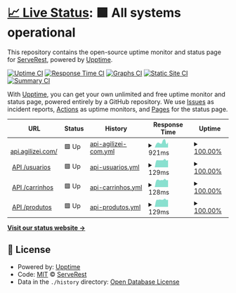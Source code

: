 # [📈 Live Status](https://ServeRest.github.io/status-agilizei): <!--live status--> **🟩 All systems operational**

This repository contains the open-source uptime monitor and status page for [ServeRest](http://serverest.dev/), powered by [Upptime](https://github.com/upptime/upptime).

[![Uptime CI](https://github.com/ServeRest/status-agilizei/workflows/Uptime%20CI/badge.svg)](https://github.com/upptime/upptime/actions?query=workflow%3A%22Uptime+CI%22)
[![Response Time CI](https://github.com/ServeRest/status-agilizei/workflows/Response%20Time%20CI/badge.svg)](https://github.com/upptime/upptime/actions?query=workflow%3A%22Response+Time+CI%22)
[![Graphs CI](https://github.com/ServeRest/status-agilizei/workflows/Graphs%20CI/badge.svg)](https://github.com/upptime/upptime/actions?query=workflow%3A%22Graphs+CI%22)
[![Static Site CI](https://github.com/ServeRest/status-agilizei/workflows/Static%20Site%20CI/badge.svg)](https://github.com/upptime/upptime/actions?query=workflow%3A%22Static+Site+CI%22)
[![Summary CI](https://github.com/ServeRest/status-agilizei/workflows/Summary%20CI/badge.svg)](https://github.com/upptime/upptime/actions?query=workflow%3A%22Summary+CI%22)

With [Upptime](https://upptime.js.org), you can get your own unlimited and free uptime monitor and status page, powered entirely by a GitHub repository. We use [Issues](https://github.com/ServeRest/status-agilizei/issues) as incident reports, [Actions](https://github.com/ServeRest/status-agilizei/actions) as uptime monitors, and [Pages](https://ServeRest.github.io/status-agilizei) for the status page.

<!--start: status pages-->
<!-- This summary is generated by Upptime (https://github.com/upptime/upptime) -->
<!-- Do not edit this manually, your changes will be overwritten -->
<!-- prettier-ignore -->
| URL | Status | History | Response Time | Uptime |
| --- | ------ | ------- | ------------- | ------ |
| <img alt="" src="https://favicons.githubusercontent.com/serverest-api-agilizei-com.umbler.net" height="13"> [api.agilizei.com/](http://serverest-api-agilizei-com.umbler.net/) | 🟩 Up | [api-agilizei-com.yml](https://github.com/ServeRest/status-agilizei/commits/HEAD/history/api-agilizei-com.yml) | <details><summary><img alt="Response time graph" src="./graphs/api-agilizei-com/response-time-week.png" height="20"> 921ms</summary><br><a href="https://serverest-status.agilizei.com/history/api-agilizei-com"><img alt="Response time 1339" src="https://img.shields.io/endpoint?url=https%3A%2F%2Fraw.githubusercontent.com%2FServeRest%2Fstatus-agilizei%2FHEAD%2Fapi%2Fapi-agilizei-com%2Fresponse-time.json"></a><br><a href="https://serverest-status.agilizei.com/history/api-agilizei-com"><img alt="24-hour response time 904" src="https://img.shields.io/endpoint?url=https%3A%2F%2Fraw.githubusercontent.com%2FServeRest%2Fstatus-agilizei%2FHEAD%2Fapi%2Fapi-agilizei-com%2Fresponse-time-day.json"></a><br><a href="https://serverest-status.agilizei.com/history/api-agilizei-com"><img alt="7-day response time 921" src="https://img.shields.io/endpoint?url=https%3A%2F%2Fraw.githubusercontent.com%2FServeRest%2Fstatus-agilizei%2FHEAD%2Fapi%2Fapi-agilizei-com%2Fresponse-time-week.json"></a><br><a href="https://serverest-status.agilizei.com/history/api-agilizei-com"><img alt="30-day response time 1603" src="https://img.shields.io/endpoint?url=https%3A%2F%2Fraw.githubusercontent.com%2FServeRest%2Fstatus-agilizei%2FHEAD%2Fapi%2Fapi-agilizei-com%2Fresponse-time-month.json"></a><br><a href="https://serverest-status.agilizei.com/history/api-agilizei-com"><img alt="1-year response time 1339" src="https://img.shields.io/endpoint?url=https%3A%2F%2Fraw.githubusercontent.com%2FServeRest%2Fstatus-agilizei%2FHEAD%2Fapi%2Fapi-agilizei-com%2Fresponse-time-year.json"></a></details> | <details><summary><a href="https://serverest-status.agilizei.com/history/api-agilizei-com">100.00%</a></summary><a href="https://serverest-status.agilizei.com/history/api-agilizei-com"><img alt="All-time uptime 100.00%" src="https://img.shields.io/endpoint?url=https%3A%2F%2Fraw.githubusercontent.com%2FServeRest%2Fstatus-agilizei%2FHEAD%2Fapi%2Fapi-agilizei-com%2Fuptime.json"></a><br><a href="https://serverest-status.agilizei.com/history/api-agilizei-com"><img alt="24-hour uptime 100.00%" src="https://img.shields.io/endpoint?url=https%3A%2F%2Fraw.githubusercontent.com%2FServeRest%2Fstatus-agilizei%2FHEAD%2Fapi%2Fapi-agilizei-com%2Fuptime-day.json"></a><br><a href="https://serverest-status.agilizei.com/history/api-agilizei-com"><img alt="7-day uptime 100.00%" src="https://img.shields.io/endpoint?url=https%3A%2F%2Fraw.githubusercontent.com%2FServeRest%2Fstatus-agilizei%2FHEAD%2Fapi%2Fapi-agilizei-com%2Fuptime-week.json"></a><br><a href="https://serverest-status.agilizei.com/history/api-agilizei-com"><img alt="30-day uptime 100.00%" src="https://img.shields.io/endpoint?url=https%3A%2F%2Fraw.githubusercontent.com%2FServeRest%2Fstatus-agilizei%2FHEAD%2Fapi%2Fapi-agilizei-com%2Fuptime-month.json"></a><br><a href="https://serverest-status.agilizei.com/history/api-agilizei-com"><img alt="1-year uptime 100.00%" src="https://img.shields.io/endpoint?url=https%3A%2F%2Fraw.githubusercontent.com%2FServeRest%2Fstatus-agilizei%2FHEAD%2Fapi%2Fapi-agilizei-com%2Fuptime-year.json"></a></details>
| <img alt="" src="https://favicons.githubusercontent.com/serverest-api-agilizei-com.umbler.net" height="13"> [API /usuarios](http://serverest-api-agilizei-com.umbler.net/usuarios) | 🟩 Up | [api-usuarios.yml](https://github.com/ServeRest/status-agilizei/commits/HEAD/history/api-usuarios.yml) | <details><summary><img alt="Response time graph" src="./graphs/api-usuarios/response-time-week.png" height="20"> 129ms</summary><br><a href="https://serverest-status.agilizei.com/history/api-usuarios"><img alt="Response time 351" src="https://img.shields.io/endpoint?url=https%3A%2F%2Fraw.githubusercontent.com%2FServeRest%2Fstatus-agilizei%2FHEAD%2Fapi%2Fapi-usuarios%2Fresponse-time.json"></a><br><a href="https://serverest-status.agilizei.com/history/api-usuarios"><img alt="24-hour response time 130" src="https://img.shields.io/endpoint?url=https%3A%2F%2Fraw.githubusercontent.com%2FServeRest%2Fstatus-agilizei%2FHEAD%2Fapi%2Fapi-usuarios%2Fresponse-time-day.json"></a><br><a href="https://serverest-status.agilizei.com/history/api-usuarios"><img alt="7-day response time 129" src="https://img.shields.io/endpoint?url=https%3A%2F%2Fraw.githubusercontent.com%2FServeRest%2Fstatus-agilizei%2FHEAD%2Fapi%2Fapi-usuarios%2Fresponse-time-week.json"></a><br><a href="https://serverest-status.agilizei.com/history/api-usuarios"><img alt="30-day response time 471" src="https://img.shields.io/endpoint?url=https%3A%2F%2Fraw.githubusercontent.com%2FServeRest%2Fstatus-agilizei%2FHEAD%2Fapi%2Fapi-usuarios%2Fresponse-time-month.json"></a><br><a href="https://serverest-status.agilizei.com/history/api-usuarios"><img alt="1-year response time 351" src="https://img.shields.io/endpoint?url=https%3A%2F%2Fraw.githubusercontent.com%2FServeRest%2Fstatus-agilizei%2FHEAD%2Fapi%2Fapi-usuarios%2Fresponse-time-year.json"></a></details> | <details><summary><a href="https://serverest-status.agilizei.com/history/api-usuarios">100.00%</a></summary><a href="https://serverest-status.agilizei.com/history/api-usuarios"><img alt="All-time uptime 100.00%" src="https://img.shields.io/endpoint?url=https%3A%2F%2Fraw.githubusercontent.com%2FServeRest%2Fstatus-agilizei%2FHEAD%2Fapi%2Fapi-usuarios%2Fuptime.json"></a><br><a href="https://serverest-status.agilizei.com/history/api-usuarios"><img alt="24-hour uptime 100.00%" src="https://img.shields.io/endpoint?url=https%3A%2F%2Fraw.githubusercontent.com%2FServeRest%2Fstatus-agilizei%2FHEAD%2Fapi%2Fapi-usuarios%2Fuptime-day.json"></a><br><a href="https://serverest-status.agilizei.com/history/api-usuarios"><img alt="7-day uptime 100.00%" src="https://img.shields.io/endpoint?url=https%3A%2F%2Fraw.githubusercontent.com%2FServeRest%2Fstatus-agilizei%2FHEAD%2Fapi%2Fapi-usuarios%2Fuptime-week.json"></a><br><a href="https://serverest-status.agilizei.com/history/api-usuarios"><img alt="30-day uptime 100.00%" src="https://img.shields.io/endpoint?url=https%3A%2F%2Fraw.githubusercontent.com%2FServeRest%2Fstatus-agilizei%2FHEAD%2Fapi%2Fapi-usuarios%2Fuptime-month.json"></a><br><a href="https://serverest-status.agilizei.com/history/api-usuarios"><img alt="1-year uptime 100.00%" src="https://img.shields.io/endpoint?url=https%3A%2F%2Fraw.githubusercontent.com%2FServeRest%2Fstatus-agilizei%2FHEAD%2Fapi%2Fapi-usuarios%2Fuptime-year.json"></a></details>
| <img alt="" src="https://favicons.githubusercontent.com/serverest-api-agilizei-com.umbler.net" height="13"> [API /carrinhos](http://serverest-api-agilizei-com.umbler.net/carrinhos) | 🟩 Up | [api-carrinhos.yml](https://github.com/ServeRest/status-agilizei/commits/HEAD/history/api-carrinhos.yml) | <details><summary><img alt="Response time graph" src="./graphs/api-carrinhos/response-time-week.png" height="20"> 128ms</summary><br><a href="https://serverest-status.agilizei.com/history/api-carrinhos"><img alt="Response time 197" src="https://img.shields.io/endpoint?url=https%3A%2F%2Fraw.githubusercontent.com%2FServeRest%2Fstatus-agilizei%2FHEAD%2Fapi%2Fapi-carrinhos%2Fresponse-time.json"></a><br><a href="https://serverest-status.agilizei.com/history/api-carrinhos"><img alt="24-hour response time 126" src="https://img.shields.io/endpoint?url=https%3A%2F%2Fraw.githubusercontent.com%2FServeRest%2Fstatus-agilizei%2FHEAD%2Fapi%2Fapi-carrinhos%2Fresponse-time-day.json"></a><br><a href="https://serverest-status.agilizei.com/history/api-carrinhos"><img alt="7-day response time 128" src="https://img.shields.io/endpoint?url=https%3A%2F%2Fraw.githubusercontent.com%2FServeRest%2Fstatus-agilizei%2FHEAD%2Fapi%2Fapi-carrinhos%2Fresponse-time-week.json"></a><br><a href="https://serverest-status.agilizei.com/history/api-carrinhos"><img alt="30-day response time 224" src="https://img.shields.io/endpoint?url=https%3A%2F%2Fraw.githubusercontent.com%2FServeRest%2Fstatus-agilizei%2FHEAD%2Fapi%2Fapi-carrinhos%2Fresponse-time-month.json"></a><br><a href="https://serverest-status.agilizei.com/history/api-carrinhos"><img alt="1-year response time 197" src="https://img.shields.io/endpoint?url=https%3A%2F%2Fraw.githubusercontent.com%2FServeRest%2Fstatus-agilizei%2FHEAD%2Fapi%2Fapi-carrinhos%2Fresponse-time-year.json"></a></details> | <details><summary><a href="https://serverest-status.agilizei.com/history/api-carrinhos">100.00%</a></summary><a href="https://serverest-status.agilizei.com/history/api-carrinhos"><img alt="All-time uptime 100.00%" src="https://img.shields.io/endpoint?url=https%3A%2F%2Fraw.githubusercontent.com%2FServeRest%2Fstatus-agilizei%2FHEAD%2Fapi%2Fapi-carrinhos%2Fuptime.json"></a><br><a href="https://serverest-status.agilizei.com/history/api-carrinhos"><img alt="24-hour uptime 100.00%" src="https://img.shields.io/endpoint?url=https%3A%2F%2Fraw.githubusercontent.com%2FServeRest%2Fstatus-agilizei%2FHEAD%2Fapi%2Fapi-carrinhos%2Fuptime-day.json"></a><br><a href="https://serverest-status.agilizei.com/history/api-carrinhos"><img alt="7-day uptime 100.00%" src="https://img.shields.io/endpoint?url=https%3A%2F%2Fraw.githubusercontent.com%2FServeRest%2Fstatus-agilizei%2FHEAD%2Fapi%2Fapi-carrinhos%2Fuptime-week.json"></a><br><a href="https://serverest-status.agilizei.com/history/api-carrinhos"><img alt="30-day uptime 100.00%" src="https://img.shields.io/endpoint?url=https%3A%2F%2Fraw.githubusercontent.com%2FServeRest%2Fstatus-agilizei%2FHEAD%2Fapi%2Fapi-carrinhos%2Fuptime-month.json"></a><br><a href="https://serverest-status.agilizei.com/history/api-carrinhos"><img alt="1-year uptime 100.00%" src="https://img.shields.io/endpoint?url=https%3A%2F%2Fraw.githubusercontent.com%2FServeRest%2Fstatus-agilizei%2FHEAD%2Fapi%2Fapi-carrinhos%2Fuptime-year.json"></a></details>
| <img alt="" src="https://favicons.githubusercontent.com/serverest-api-agilizei-com.umbler.net" height="13"> [API /produtos](http://serverest-api-agilizei-com.umbler.net/produtos) | 🟩 Up | [api-produtos.yml](https://github.com/ServeRest/status-agilizei/commits/HEAD/history/api-produtos.yml) | <details><summary><img alt="Response time graph" src="./graphs/api-produtos/response-time-week.png" height="20"> 129ms</summary><br><a href="https://serverest-status.agilizei.com/history/api-produtos"><img alt="Response time 276" src="https://img.shields.io/endpoint?url=https%3A%2F%2Fraw.githubusercontent.com%2FServeRest%2Fstatus-agilizei%2FHEAD%2Fapi%2Fapi-produtos%2Fresponse-time.json"></a><br><a href="https://serverest-status.agilizei.com/history/api-produtos"><img alt="24-hour response time 127" src="https://img.shields.io/endpoint?url=https%3A%2F%2Fraw.githubusercontent.com%2FServeRest%2Fstatus-agilizei%2FHEAD%2Fapi%2Fapi-produtos%2Fresponse-time-day.json"></a><br><a href="https://serverest-status.agilizei.com/history/api-produtos"><img alt="7-day response time 129" src="https://img.shields.io/endpoint?url=https%3A%2F%2Fraw.githubusercontent.com%2FServeRest%2Fstatus-agilizei%2FHEAD%2Fapi%2Fapi-produtos%2Fresponse-time-week.json"></a><br><a href="https://serverest-status.agilizei.com/history/api-produtos"><img alt="30-day response time 346" src="https://img.shields.io/endpoint?url=https%3A%2F%2Fraw.githubusercontent.com%2FServeRest%2Fstatus-agilizei%2FHEAD%2Fapi%2Fapi-produtos%2Fresponse-time-month.json"></a><br><a href="https://serverest-status.agilizei.com/history/api-produtos"><img alt="1-year response time 276" src="https://img.shields.io/endpoint?url=https%3A%2F%2Fraw.githubusercontent.com%2FServeRest%2Fstatus-agilizei%2FHEAD%2Fapi%2Fapi-produtos%2Fresponse-time-year.json"></a></details> | <details><summary><a href="https://serverest-status.agilizei.com/history/api-produtos">100.00%</a></summary><a href="https://serverest-status.agilizei.com/history/api-produtos"><img alt="All-time uptime 100.00%" src="https://img.shields.io/endpoint?url=https%3A%2F%2Fraw.githubusercontent.com%2FServeRest%2Fstatus-agilizei%2FHEAD%2Fapi%2Fapi-produtos%2Fuptime.json"></a><br><a href="https://serverest-status.agilizei.com/history/api-produtos"><img alt="24-hour uptime 100.00%" src="https://img.shields.io/endpoint?url=https%3A%2F%2Fraw.githubusercontent.com%2FServeRest%2Fstatus-agilizei%2FHEAD%2Fapi%2Fapi-produtos%2Fuptime-day.json"></a><br><a href="https://serverest-status.agilizei.com/history/api-produtos"><img alt="7-day uptime 100.00%" src="https://img.shields.io/endpoint?url=https%3A%2F%2Fraw.githubusercontent.com%2FServeRest%2Fstatus-agilizei%2FHEAD%2Fapi%2Fapi-produtos%2Fuptime-week.json"></a><br><a href="https://serverest-status.agilizei.com/history/api-produtos"><img alt="30-day uptime 100.00%" src="https://img.shields.io/endpoint?url=https%3A%2F%2Fraw.githubusercontent.com%2FServeRest%2Fstatus-agilizei%2FHEAD%2Fapi%2Fapi-produtos%2Fuptime-month.json"></a><br><a href="https://serverest-status.agilizei.com/history/api-produtos"><img alt="1-year uptime 100.00%" src="https://img.shields.io/endpoint?url=https%3A%2F%2Fraw.githubusercontent.com%2FServeRest%2Fstatus-agilizei%2FHEAD%2Fapi%2Fapi-produtos%2Fuptime-year.json"></a></details>

<!--end: status pages-->

[**Visit our status website →**](https://ServeRest.github.io/status-agilizei)

## 📄 License

- Powered by: [Upptime](https://github.com/upptime/upptime)
- Code: [MIT](./LICENSE) © [ServeRest](http://serverest.dev/)
- Data in the `./history` directory: [Open Database License](https://opendatacommons.org/licenses/odbl/1-0/)
